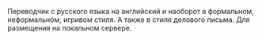 Переводчик с русского языка на английский и наоборот в формальном, неформальном, игривом стиля. А также в стиле делового письма. Для размещения на локальном сервере.
